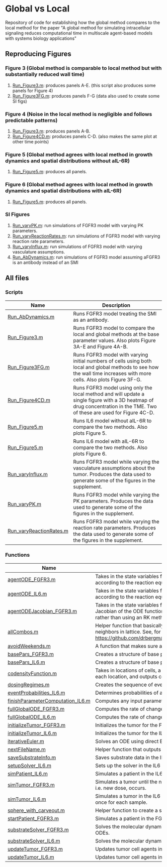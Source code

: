 # Global vs Local
Repository of code for establishing how the global method compares to the local method for the paper "A global method for simulating intracellular signaling reduces computational time in multiscale agent-based models with systems biology applications"

## Reproducing Figures

### Figure 3 (Global method is comparable to local method but with substantially reduced wall time)

1. [Run_Figure3.m](Run_Figure3.m): produces panels A-E. (this script also produces some panels for Figure 4)
2. [Run_Figure3FG.m](Run_Figure3FG.m): produces panels F-G (data also used to create some SI figs)

### Figure 4 (Noise in the local method is negligible and follows predictable patterns)

1. [Run_Figure3.m](Run_Figure3.m): produces panels A-B.
2. [Run_Figure4CD.m](Run_Figure4CD.m): produces panels C-D. (also makes the same plot at other time points)

### Figure 5 (Global method agrees with local method in growth dynamics and spatial distributions without aIL-6R)

1. [Run_Figure5.m](Run_Figure5.m): produces all panels.

### Figure 6 (Global method agrees with local method in growth dynamics and spatial distributions with aIL-6R)

1. [Run_Figure5.m](Run_Figure5.m): produces all panels.

### SI Figures

1. [Run_varyPK.m](Run_varyPK.m): run simulations of FGFR3 model with varying PK parameters.
2. [Run_varyReactionRates.m](Run_varyReactionRates.m): run simulations of FGFR3 model with varying reaction rate parameters.
3. [Run_varyInflux.m](Run_varyInflux.m): run simulations of FGFR3 model with varying vasculature assumptions.
4. [Run_AbDynamics.m](Run_AbDynamics.m): run simulations of FGFR3 model assuming aFGFR3 is an antibody instead of an SMI

## All files

### Scripts

| Name | Description |
| - | - |
|  [Run_AbDynamics.m](Run_AbDynamics.m) | Runs FGFR3 model treating the SMI as an antibody. |
| [Run_Figure3.m](Run_Figure3.m) | Runs FGFR3 model to compare the local and global methods at the base parameter values. Also plots Figure 3A-E and Figure 4A-B. |
| [Run_Figure3FG.m](Run_Figure3FG.m) | Runs FGFR3 model with varying initial numbers of cells using both local and global methods to see how the wall time increases with more cells. Also plots Figure 3F-G. |
| [Run_Figure4CD.m](Run_Figure4CD.m) | Runs FGFR3 model using only the local method and will update a single figure with a 3D heatmap of drug concentration in the TME. Two of these are used for Figure 4C-D. |
| [Run_Figure5.m](Run_Figure5.m) | Runs IL6 model without aIL-6R to compare the two methods. Also plots Figure 5. |
| [Run_Figure5.m](Run_Figure5.m) | Runs IL6 model with aIL-6R to compare the two methods. Also plots Figure 6. |
| [Run_varyInflux.m](Run_varyInflux.m) | Runs FGFR3 model while varying the vasculature assumptions about the tumor. Produces the data used to generate some of the figures in the supplement. |
| [Run_varyPK.m](Run_varyPK.m) | Runs FGFR3 model while varying the PK parameters. Produces the data used to generate some of the figures in the supplement. |
| [Run_varyReactionRates.m](Run_varyReactionRates.m) | Runs FGFR3 model while varying the reaction rate parameters. Produces the data used to generate some of the figures in the supplement. |

### Functions

| Name | Description |
| - | - |
| [agentODE_FGFR3.m](agentODE_FGFR3.m) | Takes in the state variables for an agent (or vector of agents) along with parameter values and outputs the rate of change according to the reaction equations in the FGFR3 model. |
| [agentODE_IL6.m](agentODE_IL6.m) | Takes in the state variables for an agent (or vector of agents) along with parameter values and outputs the rate of change according to the reaction equations in the IL6 model. |
| [agentODEJacobian_FGFR3.m](agentODEJacobian_FGFR3.m) | Takes in the state variables for an agent (or vector of agents) along with parameter values as well as the constant entries in the Jacobian of the ODE function and outputs the Jacobian. Used in [substrateSolver_FGFR3.m](substrateSolver_FGFR3.m) to update the reaction equations rather than using an RK method or direct Euler. |
| [allCombos.m](allCombos.m) | Helper function that basically takes the _n_ outputs of `ndgrid` and makes each a column of a single array. Used to determine neighbors in lattice. See, for example, https://github.com/drbergman/GlobalVsLocal/blob/29cabc8e270ec16b7d216409e1d5815280a4b49f/basePars_FGFR3.m#L11 |
| [avoidWeekends.m](avoidWeekends.m) | A function that makes sure any dosing events in the FGFR3 model occur on weekdays. |
| [basePars_FGFR3.m](basePars_FGFR3.m) | Creates a structure of base parameters for the FGFR3 model. |
| [basePars_IL6.m](basePars_IL6.m) | Creates a structure of base parameters for the IL6 model. |
| [codensityFunction.m](codensityFunction.m) | Takes in locations of cells, a whole number _n_ for the nth nearest neighbors, a vector `types` identifying what type of agent is at each location, and outputs codensity calculations. |
| [dosingRegimes.m](dosingRegimes.m) | Creates the sequence of events for an FGFR3 simulation. Events include new doses of aFGFR3 and censoring. |
| [eventProbabilities_IL6.m](eventProbabilities_IL6.m) | Determines probabilities of all events in the next time step. |
| [finishParameterComputation_IL6.m](finishParameterComputation_IL6.m) | Computes any input parameters that are functions of other parameters in the IL6 model. |
| [fullGlobalODE_FGFR3.m](fullGlobalODE_FGFR3.m) | Computes the rate of change for the molecular dynamics in the FGFR3 model using the global method. |
| [fullGlobalODE_IL6.m](fullGlobalODE_IL6.m) | Computes the rate of change for the molecular dynamics in the IL6 model using the global method. |
| [initializeTumor_FGFR3.m](initializeTumor_FGFR3.m) | Initializes the tumor for the FGFR3 model. |
| [initializeTumor_IL6.m](initializeTumor_IL6.m) | Initializes the tumor for the IL6 model. |
| [iterativeEuler.m](iterativeEuler.m) | Solves an ODE using direct Euler. If any of the state variables are negative, repeat the calculation with half the time step. |
| [nextFileName.m](nextFileName.m) | Helper function that outputs a new filename for saving data. |
| [saveSubstrateInfo.m](saveSubstrateInfo.m) | Saves substrate data in the IL6 model. |
| [setupSolver_IL6.m](setupSolver_IL6.m) | Sets up the solver in the IL6 model depending on the desired method. |
| [simPatient_IL6.m](simPatient_IL6.m) | Simulates a patient in the IL6 model. |
| [simTumor_FGFR3.m](simTumor_FGFR3.m) | Simulates a tumor until the next event in the FGFR3 model. Note: this gets called by [startPatient_FGFR3.m](startPatient_FGFR3.m) each time a new event, i.e. new dose, occurs. |
| [simTumor_IL6.m](simTumor_IL6.m) | Simulates a tumor in the IL6 model until the next event. Note: the only event in the IL6 model is censoring, so this always called once for each sample. |
| [sphere_with_carveout.m](sphere_with_carveout.m) | Helper function to create a sphere with the first octant carved out and color it with a heatmap. Used to create Figure 4CD. |
| [startPatient_FGFR3.m](startPatient_FGFR3.m) | Simulates a patient in the FGFR3 model, calling [simTumor_FGFR3.m](simTumor_FGFR3.m) between events. |
| [substrateSolver_FGFR3.m](substrateSolver_FGFR3.m) | Solves the molecular dynamics in the FGFR3 model when using the local method. This includes both the PDE and the reaction ODEs. |
| [substrateSolver_IL6.m](substrateSolver_IL6.m) | Solves the molecular dynamics in the IL6 model using either method. |
| [updateTumor_FGFR3.m](updateTumor_FGFR3.m) | Updates tumor cell agents in the FGFR3 model based on the events randomly chosen for them in the current update step. |
| [updateTumor_IL6.m](updateTumor_IL6.m) | Updates tumor cell agents in the IL6 model based on the events randomly chosen for them in the current update step. |
